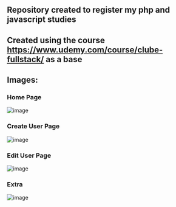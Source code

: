 ## Repository created to register my php and javascript studies

## Created using the course https://www.udemy.com/course/clube-fullstack/ as a base

## Images:

### Home Page
![image](https://user-images.githubusercontent.com/105173667/201783166-a2a5ab0d-c798-43ad-bd5a-e01b43c8d266.png)

### Create User Page
![image](https://user-images.githubusercontent.com/105173667/201783383-94b8c651-77ef-492d-91c4-edbd171815e0.png)

### Edit User Page
![image](https://user-images.githubusercontent.com/105173667/201784690-a0c159c1-50f3-4817-b130-e5822d7b96ad.png)

### Extra

![image](https://user-images.githubusercontent.com/105173667/201784773-320139aa-a4d9-4c09-82de-26e10b73eabd.png)

